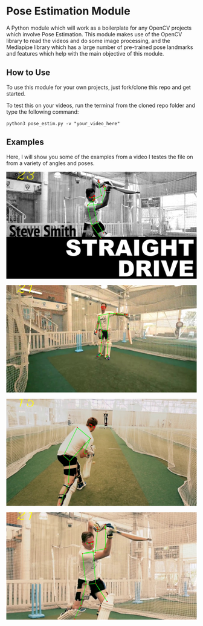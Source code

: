 # Pose Estimation Module
A Python module which will work as a boilerplate for any OpenCV projects which involve Pose Estimation. This module makes use of the OpenCV library to read the videos and do some image processing, and the Mediapipe library which has a large number of pre-trained pose landmarks and  features which help with the main objective of this module. 

## How to Use

To use this module for your own projects, just fork/clone this repo and get started.

To test this on your videos, run the terminal from the cloned repo folder and type the following command:

    python3 pose_estim.py -v "your_video_here"

## Examples

Here, I will show you some of the examples from a video I testes the file on from a variety of angles and poses.

![](saved_images/smith0.jpg)

![](saved_images/smith1.jpg) 

![](saved_images/smith2.jpg)

![](saved_images/smith4.jpg)